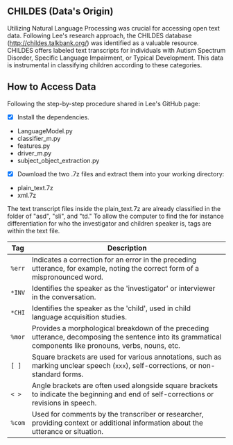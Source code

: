 ## CHILDES (Data's Origin)

Utilizing Natural Language Processing was crucial for accessing open text data. Following Lee's research approach, the CHILDES database (http://childes.talkbank.org/) was identified as a valuable resource. CHILDES offers labeled text transcripts for individuals with Autism Spectrum Disorder, Specific Language Impairment, or Typical Development. This data is instrumental in classifying children according to these categories.

## How to Access Data
Following the step-by-step procedure shared in Lee's GitHub page:

- [x] Install the dependencies.
* LanguageModel.py
* classifier_m.py
* features.py
* driver_m.py
* subject_object_extraction.py

- [x] Download the two .7z files and extract them into your working directory:
* plain_text.7z
* xml.7z

The text transcript files inside the plain_text.7z are already classified in the folder of "asd", "sli", and "td." To allow the computer to find the for instance differentiation for who the investigator and children speaker is, tags are within the text file.

| Tag   | Description                                                                                                                                 |
|-------|---------------------------------------------------------------------------------------------------------------------------------------------|
| `%err`| Indicates a correction for an error in the preceding utterance, for example, noting the correct form of a mispronounced word.             |
| `*INV`| Identifies the speaker as the 'investigator' or interviewer in the conversation.                                                            |
| `*CHI`| Identifies the speaker as the 'child', used in child language acquisition studies.                                                          |
| `%mor`| Provides a morphological breakdown of the preceding utterance, decomposing the sentence into its grammatical components like pronouns, verbs, nouns, etc. |
| `[ ]` | Square brackets are used for various annotations, such as marking unclear speech (`xxx`), self-corrections, or non-standard forms.           |
| `< >` | Angle brackets are often used alongside square brackets to indicate the beginning and end of self-corrections or revisions in speech.       |
| `%com`| Used for comments by the transcriber or researcher, providing context or additional information about the utterance or situation.          |


